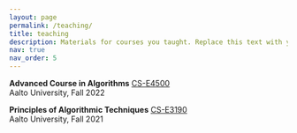```yaml
---
layout: page
permalink: /teaching/
title: teaching
description: Materials for courses you taught. Replace this text with your description.
nav: true
nav_order: 5
---
```


**Advanced Course in Algorithms** <a href="https://sisu.aalto.fi/student/courseunit/otm-27b3b776-0001-4f5c-b42a-219b28a7cbe7/brochure">CS-E4500</a><br/>
Aalto University, Fall 2022

**Principles of Algorithmic Techniques** <a href="https://sisu.aalto.fi/student/courseunit/otm-90ac913e-d8c4-465d-8b4f-3ddb3aaa77e1/brochure">CS-E3190</a><br/>
Aalto University, Fall 2021
